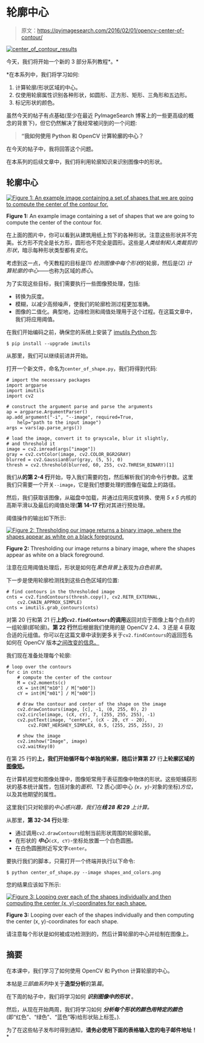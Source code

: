 # 轮廓中心

> 原文：<https://pyimagesearch.com/2016/02/01/opencv-center-of-contour/>

[![center_of_contour_results](img/caeee107b8252ae3fd39b787602d3140.png)](https://pyimagesearch.com/wp-content/uploads/2016/01/center_of_contour_results.gif)

今天，我们将开始一个新的 3 部分系列教程*。*

 *在本系列中，我们将学习如何:

1.  计算轮廓/形状区域的中心。
2.  仅使用轮廓属性识别各种形状，如圆形、正方形、矩形、三角形和五边形。
3.  标记形状的颜色。

虽然今天的帖子有点基础(至少在最近 PyImageSearch 博客上的一些更高级的概念的背景下)，但它仍然解决了我经常被问到的一个问题:

> **“我如何使用 Python 和 OpenCV 计算轮廓的中心？**

在今天的帖子中，我将回答这个问题。

在本系列的后续文章中，我们将利用轮廓知识来识别图像中的形状。

## 轮廓中心

[![Figure 1: An example image containing a set of shapes that we are going to compute the center of the contour for.](img/ef37f69d5e7e78b3a01636266e281b22.png)](https://pyimagesearch.com/wp-content/uploads/2016/01/shapes_and_colors.jpg)

**Figure 1:** An example image containing a set of shapes that we are going to compute the center of the contour for.

在上面的图片中，你可以看到从建筑用纸上剪下的各种形状。注意这些形状并不完美。长方形不完全是长方形，圆形也不完全是圆形。这些是*人类绘制和人类裁剪的形状*，暗示每种形状类型都有*变化*。

考虑到这一点，今天教程的目标是(1) *检测图像中每个形状*的轮廓，然后是(2) *计算轮廓的中心*——也称为区域的*质心*。

为了实现这些目标，我们需要执行一些图像预处理，包括:

*   转换为灰度。
*   模糊，以减少高频噪声，使我们的轮廓检测过程更加准确。
*   图像的二值化。典型地，边缘检测和阈值处理用于这个过程。在这篇文章中，我们将应用阈值。

在我们开始编码之前，确保您的系统上安装了 [imutils Python 包](https://github.com/jrosebr1/imutils):

```
$ pip install --upgrade imutils

```

从那里，我们可以继续前进并开始。

打开一个新文件，命名为`center_of_shape.py`，我们将得到代码:

```
# import the necessary packages
import argparse
import imutils
import cv2

# construct the argument parse and parse the arguments
ap = argparse.ArgumentParser()
ap.add_argument("-i", "--image", required=True,
	help="path to the input image")
args = vars(ap.parse_args())

# load the image, convert it to grayscale, blur it slightly,
# and threshold it
image = cv2.imread(args["image"])
gray = cv2.cvtColor(image, cv2.COLOR_BGR2GRAY)
blurred = cv2.GaussianBlur(gray, (5, 5), 0)
thresh = cv2.threshold(blurred, 60, 255, cv2.THRESH_BINARY)[1]

```

我们从**的第 2-4 行**开始，导入我们需要的包，然后解析我们的命令行参数。这里我们只需要一个开关`--image`，它是我们想要处理的图像在磁盘上的路径。

然后，我们获取该图像，从磁盘中加载，并通过应用灰度转换、使用 *5 x 5* 内核的高斯平滑以及最后的阈值处理(**第 14-17 行**)对其进行预处理。

阈值操作的输出如下所示:

[![Figure 2: Thresholding our image returns a binary image, where the shapes appear as white on a black foreground.](img/f2534bf6165ac61d5c4e85d6e61d8ef6.png)](https://pyimagesearch.com/wp-content/uploads/2016/01/center_of_contour_thresh.jpg)

**Figure 2:** Thresholding our image returns a binary image, where the shapes appear as white on a black foreground.

注意在应用阈值处理后，形状是如何在*黑色背景*上表现为*白色前景*。

下一步是使用轮廓检测找到这些白色区域的位置:

```
# find contours in the thresholded image
cnts = cv2.findContours(thresh.copy(), cv2.RETR_EXTERNAL,
	cv2.CHAIN_APPROX_SIMPLE)
cnts = imutils.grab_contours(cnts)

```

对第 20 行和第 21 行**上的`cv2.findContours`的调用**返回对应于图像上每个白点的一组轮廓(即轮廓)。**第 22 行**然后根据我们使用的是 OpenCV 2.4、3 还是 4 获取合适的元组值。你可以在这篇文章中读到更多关于`cv2.findContours`的返回签名如何在 OpenCV 版本[之间改变的信息。](https://pyimagesearch.com/2015/08/10/checking-your-opencv-version-using-python/)

我们现在准备处理每个轮廓:

```
# loop over the contours
for c in cnts:
	# compute the center of the contour
	M = cv2.moments(c)
	cX = int(M["m10"] / M["m00"])
	cY = int(M["m01"] / M["m00"])

	# draw the contour and center of the shape on the image
	cv2.drawContours(image, [c], -1, (0, 255, 0), 2)
	cv2.circle(image, (cX, cY), 7, (255, 255, 255), -1)
	cv2.putText(image, "center", (cX - 20, cY - 20),
		cv2.FONT_HERSHEY_SIMPLEX, 0.5, (255, 255, 255), 2)

	# show the image
	cv2.imshow("Image", image)
	cv2.waitKey(0)

```

在第 25 行的**上，我们开始循环每个单独的轮廓，随后计算第 27** 行**上轮廓区域的[图像矩](https://en.wikipedia.org/wiki/Image_moment)。**

在计算机视觉和图像处理中，图像矩常用于表征图像中物体的形状。这些矩捕获形状的基本统计属性，包括对象的*面积*、T2 质心(即中心 *(x，y)*-对象的坐标)*方位*，以及其他期望的属性。

这里我们只对轮廓的*中心感兴趣，我们在**线 28 和 29** 上计算。*

从那里，**第 32-34 行**处理:

*   通过调用`cv2.drawContours`绘制当前形状周围的轮廓轮廓。
*   在形状的 ***中心***`(cX, cY)`-坐标处放置一个白色圆圈。
*   在白色圆圈附近写文字`center`。

要执行我们的脚本，只需打开一个终端并执行以下命令:

```
$ python center_of_shape.py --image shapes_and_colors.png

```

您的结果应该如下所示:

[![Figure 3: Looping over each of the shapes individually and then computing the center (x, y)-coordinates for each shape.](img/caeee107b8252ae3fd39b787602d3140.png)](https://pyimagesearch.com/wp-content/uploads/2016/01/center_of_contour_results.gif)

**Figure 3:** Looping over each of the shapes individually and then computing the center (x, y)-coordinates for each shape.

请注意每个形状是如何被成功检测到的，然后计算轮廓的中心并绘制在图像上。

## 摘要

在本课中，我们学习了如何使用 OpenCV 和 Python 计算轮廓的中心。

本帖是*三部曲系列*中关于**造型分析**的第*篇*。

在下周的帖子中，我们将学习如何 ***识别图像中的形状*** 。

然后，从现在开始两周，我们将学习如何 ***分析每个形状的颜色******用特定的颜色*** (即“红色”、“绿色”、“蓝色”等)给形状贴上标签。).

为了在这些帖子发布时得到通知，**请务必使用下面的表格输入您的电子邮件地址！***